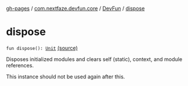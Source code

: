 [gh-pages](../../index.md) / [com.nextfaze.devfun.core](../index.md) / [DevFun](index.md) / [dispose](./dispose.md)

# dispose

`fun dispose(): `[`Unit`](https://kotlinlang.org/api/latest/jvm/stdlib/kotlin/-unit/index.html) [(source)](https://github.com/NextFaze/dev-fun/tree/master/devfun/src/main/java/com/nextfaze/devfun/core/DevFun.kt#L325)

Disposes initialized modules and clears self (static), context, and module references.

This instance should not be used again after this.

